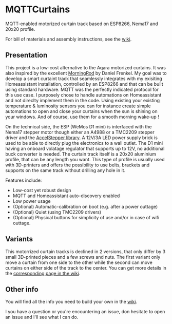 # MQTTCurtains
MQTT-enabled motorized curtain track based on ESP8266, Nema17 and 20x20 profile.

For bill of materials and assembly instructions, see the [wiki](https://github.com/vmazmaz/MQTTCurtains/wiki).

## Presentation
This project is a low-cost alternative to the Aqara motorized curtains. It was also inspired by the excellent [MorningRod](https://coverobotics.com/products/morningrod) by Daniel Frenkel.
My goal was to develop a smart curtaint track that seamlessly integrates with my exisiting Homeassistant installation, controlled by an ESP8266 and that can be built using standard hardware. MQTT was the perfectly indicated protocol for this use case. I purposely chose to handle automations on Homeassistant and not direclty implement them in the code. Using existing your existing temperature & luminosity sensors you can for instance create simple automations to open and close your curtains when the sun is shining on your windows. And of course, use them for a smooth morning wake-up ! 

On the technical side, the ESP (WeMos D1 mini) is interfaced with the Nema17 stepper motor though either an A4988 or a TMC2209 stepper driver and the [AccelStepper library](https://www.airspayce.com/mikem/arduino/AccelStepper/). A 12V/3A LED power supply brick is used to be able to directly plug the electronics to a wall outlet. The D1 mini having an onboard volatage regulator that supports up to 12V, no additional buck converter is needed. The curtain track itself is a 20x20 aluminium profile, that can be any length you want. This type of profile is usually used with 3D-printers and offers the possibility to use belts, brackets and supports on the same track without drilling any hole in it.

Features include:
- Low-cost yet robust design
- MQTT and Homeassistant auto-discovery enabled
- Low power usage
- (Optional) Automatic-calibration on boot (e.g. after a power outtage)
- (Optional) Quiet (using TMC2209 drivers)
- (Optional) Physical buttons for simplicity of use and/or in case of wifi outtage. 

## Variants
This motorrized curtain tracks is declined in 2 versions, that only differ by 3 small 3D-printed pieces and a few screws and nuts. The first variant only move a curtain from one side to the other while the second can move curtains on either side of the track to the center. You can get more details in the [corresponding page in the wiki](https://github.com/vmazmaz/MQTTCurtains/wiki/Variants-:-Single-action-vs-dual-action).

## Other info
You will find all the info you need to build your own in the [wiki](https://github.com/vmazmaz/MQTTCurtains/wiki).

I you have a question or you're encountering an issue, don hesitate to open an issue and I'll see what I can do.
